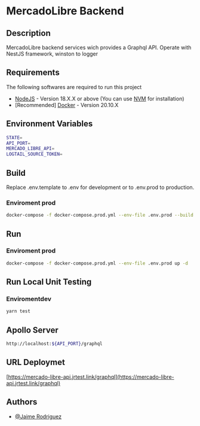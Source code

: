 # MercadoLibre Backend

## Description

MercadoLibre backend services wich provides a Graphql API. Operate with NestJS framework, winston to logger

## Requirements

The following softwares are required to run this project

- [NodeJS](https://nestjs.com/) - Version 18.X.X or above (You can use [NVM](https://github.com/nvm-sh/nvm) for installation)
- [Recommended] [Docker](https://www.docker.com/) - Version 20.10.X

## Environment Variables

```bash
STATE=
API_PORT=
MERCADO_LIBRE_API=
LOGTAIL_SOURCE_TOKEN=
```

## Build

Replace .env.template to .env for development or to .env.prod to production.

### Enviroment prod

```bash
docker-compose -f docker-compose.prod.yml --env-file .env.prod --build
```

## Run

### Enviroment prod

```bash
docker-compose -f docker-compose.prod.yml --env-file .env.prod up -d
```

## Run Local Unit Testing

### Enviromentdev

```bash
yarn test
```

## Apollo Server

```bash
http://localhost:${API_PORT}/graphql
```

## URL Deploymet

[https://mercado-libre-api.jrtest.link/graphql](https://mercado-libre-api.jrtest.link/graphql)

## Authors

- [@Jaime Rodriguez](https://github.com/jaimeRodriguezg)
